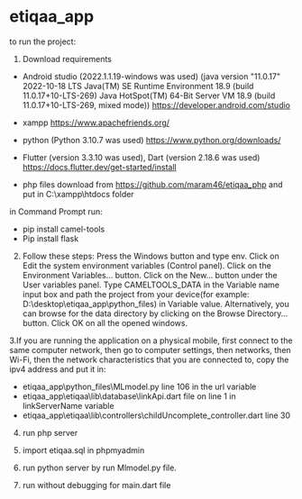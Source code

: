 # etiqaa_app

to run the project:

1. Download requirements
- Android studio (2022.1.1.19-windows was used) 
(java version "11.0.17" 2022-10-18 LTS
Java(TM) SE Runtime Environment 18.9 (build 11.0.17+10-LTS-269)
Java HotSpot(TM) 64-Bit Server VM 18.9 (build 11.0.17+10-LTS-269, mixed mode))
https://developer.android.com/studio

- xampp
https://www.apachefriends.org/

- python (Python 3.10.7 was used)
https://www.python.org/downloads/

- Flutter (version 3.3.10 was used), Dart (version 2.18.6 was used)
https://docs.flutter.dev/get-started/install

- php files download from https://github.com/maram46/etiqaa_php
and put in C:\xampp\htdocs folder

in Command Prompt run: 
- pip install camel-tools
- Pip install flask


2. Follow these steps:
Press the Windows button and type env.
Click on Edit the system environment variables (Control panel).
Click on the Environment Variables… button.
Click on the New… button under the User variables panel.
Type CAMELTOOLS_DATA in the Variable name input box and path the project from your device(for example: D:\desktop\etiqaa_app\python_files) in Variable value. Alternatively, you can browse for the data directory by clicking on the Browse Directory… button.
Click OK on all the opened windows.

3.If you are running the application on a physical mobile, first connect to the same computer network, then go to computer settings, then networks, then Wi-Fi, then the network characteristics that you are connected to, copy the ipv4 address and put it in:
- etiqaa_app\python_files\MLmodel.py line 106 in the url variable
- etiqaa_app\etiqaa\lib\database\linkApi.dart file on line 1 in linkServerName variable
- etiqaa_app\etiqaa\lib\controllers\childUncomplete_controller.dart line 30

4. run php server

5. import etiqaa.sql in phpmyadmin

6. run python server by run Mlmodel.py file.

7. run without debugging for main.dart file

